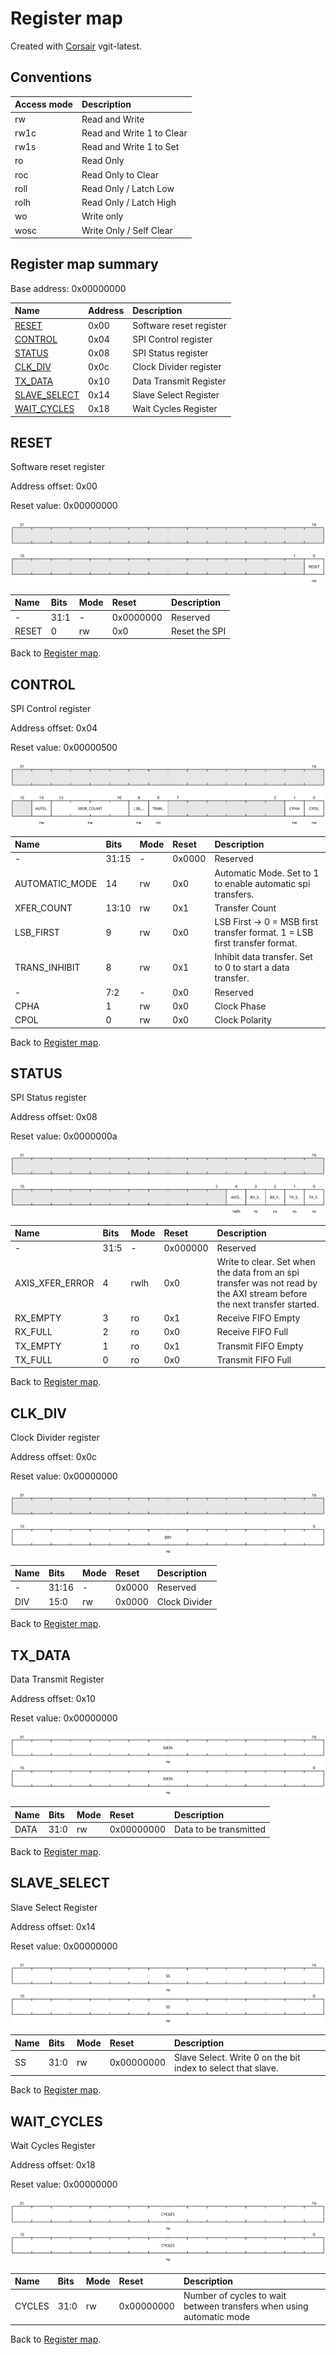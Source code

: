 # Register map

Created with [Corsair](https://github.com/esynr3z/corsair) vgit-latest.

## Conventions

| Access mode | Description               |
| :---------- | :------------------------ |
| rw          | Read and Write            |
| rw1c        | Read and Write 1 to Clear |
| rw1s        | Read and Write 1 to Set   |
| ro          | Read Only                 |
| roc         | Read Only to Clear        |
| roll        | Read Only / Latch Low     |
| rolh        | Read Only / Latch High    |
| wo          | Write only                |
| wosc        | Write Only / Self Clear   |

## Register map summary

Base address: 0x00000000

| Name                     | Address    | Description |
| :---                     | :---       | :---        |
| [RESET](#reset)          | 0x00       | Software reset register |
| [CONTROL](#control)      | 0x04       | SPI Control register |
| [STATUS](#status)        | 0x08       | SPI Status register |
| [CLK_DIV](#clk_div)      | 0x0c       | Clock Divider register |
| [TX_DATA](#tx_data)      | 0x10       | Data Transmit Register |
| [SLAVE_SELECT](#slave_select) | 0x14       | Slave Select Register |
| [WAIT_CYCLES](#wait_cycles) | 0x18       | Wait Cycles Register |

## RESET

Software reset register

Address offset: 0x00

Reset value: 0x00000000

![reset](doc_img/reset.svg)

| Name             | Bits   | Mode            | Reset      | Description |
| :---             | :---   | :---            | :---       | :---        |
| -                | 31:1   | -               | 0x0000000  | Reserved |
| RESET            | 0      | rw              | 0x0        | Reset the SPI |

Back to [Register map](#register-map-summary).

## CONTROL

SPI Control register

Address offset: 0x04

Reset value: 0x00000500

![control](doc_img/control.svg)

| Name             | Bits   | Mode            | Reset      | Description |
| :---             | :---   | :---            | :---       | :---        |
| -                | 31:15  | -               | 0x0000     | Reserved |
| AUTOMATIC_MODE   | 14     | rw              | 0x0        | Automatic Mode. Set to 1 to enable automatic spi transfers. |
| XFER_COUNT       | 13:10  | rw              | 0x1        | Transfer Count |
| LSB_FIRST        | 9      | rw              | 0x0        | LSB First -> 0 = MSB first transfer format. 1 = LSB first transfer format. |
| TRANS_INHIBIT    | 8      | rw              | 0x1        | Inhibit data transfer. Set to 0 to start a data transfer. |
| -                | 7:2    | -               | 0x0        | Reserved |
| CPHA             | 1      | rw              | 0x0        | Clock Phase |
| CPOL             | 0      | rw              | 0x0        | Clock Polarity |

Back to [Register map](#register-map-summary).

## STATUS

SPI Status register

Address offset: 0x08

Reset value: 0x0000000a

![status](doc_img/status.svg)

| Name             | Bits   | Mode            | Reset      | Description |
| :---             | :---   | :---            | :---       | :---        |
| -                | 31:5   | -               | 0x000000   | Reserved |
| AXIS_XFER_ERROR  | 4      | rwlh            | 0x0        | Write to clear. Set when the data from an spi transfer was not read by the AXI stream before the next transfer started. |
| RX_EMPTY         | 3      | ro              | 0x1        | Receive FIFO Empty |
| RX_FULL          | 2      | ro              | 0x0        | Receive FIFO Full |
| TX_EMPTY         | 1      | ro              | 0x1        | Transmit FIFO Empty |
| TX_FULL          | 0      | ro              | 0x0        | Transmit FIFO Full |

Back to [Register map](#register-map-summary).

## CLK_DIV

Clock Divider register

Address offset: 0x0c

Reset value: 0x00000000

![clk_div](doc_img/clk_div.svg)

| Name             | Bits   | Mode            | Reset      | Description |
| :---             | :---   | :---            | :---       | :---        |
| -                | 31:16  | -               | 0x0000     | Reserved |
| DIV              | 15:0   | rw              | 0x0000     | Clock Divider |

Back to [Register map](#register-map-summary).

## TX_DATA

Data Transmit Register

Address offset: 0x10

Reset value: 0x00000000

![tx_data](doc_img/tx_data.svg)

| Name             | Bits   | Mode            | Reset      | Description |
| :---             | :---   | :---            | :---       | :---        |
| DATA             | 31:0   | rw              | 0x00000000 | Data to be transmitted |

Back to [Register map](#register-map-summary).

## SLAVE_SELECT

Slave Select Register

Address offset: 0x14

Reset value: 0x00000000

![slave_select](doc_img/slave_select.svg)

| Name             | Bits   | Mode            | Reset      | Description |
| :---             | :---   | :---            | :---       | :---        |
| SS               | 31:0   | rw              | 0x00000000 | Slave Select. Write 0 on the bit index to select that slave. |

Back to [Register map](#register-map-summary).

## WAIT_CYCLES

Wait Cycles Register

Address offset: 0x18

Reset value: 0x00000000

![wait_cycles](doc_img/wait_cycles.svg)

| Name             | Bits   | Mode            | Reset      | Description |
| :---             | :---   | :---            | :---       | :---        |
| CYCLES           | 31:0   | rw              | 0x00000000 | Number of cycles to wait between transfers when using automatic mode |

Back to [Register map](#register-map-summary).
